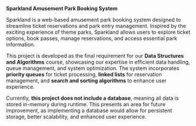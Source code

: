 **Sparkland Amusement Park Booking System**  

Sparkland is a web-based amusement park booking system designed to streamline ticket reservations and park entry management. Inspired by the exciting experience of theme parks, Sparkland allows users to explore ticket options, book passes, manage reservations, and access essential park information.  

This project is developed as the final requirement for our **Data Structures and Algorithms** course, showcasing our expertise in efficient data handling, queue management, and system optimization. The system incorporates **priority queues** for ticket processing, **linked lists** for reservation management, and **search and sorting algorithms** to enhance user experience.  

Currently, **this project does not include a database**, meaning all data is stored in-memory during runtime. This presents an area for future improvement, as implementing a database would allow for persistent storage, better scalability, and enhanced user experience.
